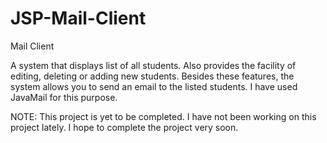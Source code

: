 # JSP-Mail-Client
Mail Client

A system that displays list of all students. Also provides the facility of editing, deleting or adding new students. Besides these features, the system allows you to send an email to the listed students. I have used JavaMail for this purpose.


NOTE: This project is yet to be completed. I have not been working on this project lately. I hope to complete the project very soon.
